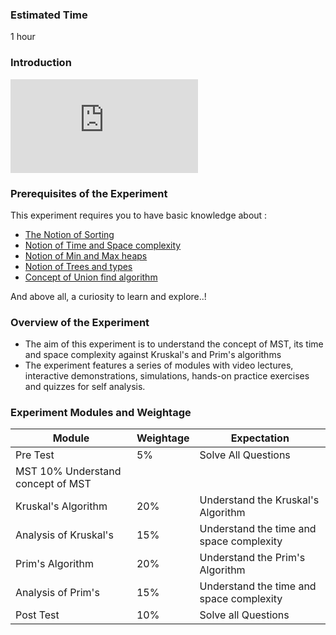 ### Estimated Time

1 hour

### Introduction
<iframe src="https://www.youtube.com/embed/hXjUDwYiQmA" frameborder="0" allow="autoplay; encrypted-media" allowfullscreen></iframe>

### Prerequisites of the Experiment

This experiment requires you to have basic knowledge about :

   - [The Notion of Sorting](https://en.wikipedia.org/wiki/Sorting_algorithm)
   - [Notion of Time and Space complexity](https://en.wikipedia.org/wiki/Time_complexity)
   - [Notion of Min and Max heaps](https://en.wikipedia.org/wiki/Min-max_heap)
   - [Notion of Trees and types](https://en.wikipedia.org/wiki/Tree_(data_structure))
   - [Concept of Union find algorithm](https://www.geeksforgeeks.org/union-find/)

And above all, a curiosity to learn and explore..!

### Overview of the Experiment

   - The aim of this experiment is to understand the concept of MST, its time and space complexity against Kruskal's and Prim's algorithms
   - The experiment features a series of modules with video lectures, interactive demonstrations, simulations, hands-on practice exercises and quizzes for self analysis.

### Experiment Modules and Weightage

|Module 	|Weightage |	Expectation|
|---------------|----------|---------------|
|Pre Test 	|5% 	|Solve All Questions|
|MST 	10% 	Understand concept of MST|
|Kruskal's Algorithm 	|20% |	Understand the Kruskal's Algorithm|
|Analysis of Kruskal's |	15% |	Understand the time and space complexity|
|Prim's Algorithm 	|20% |	Understand the Prim's Algorithm|
|Analysis of Prim's 	|15% |	Understand the time and space complexity|
|Post Test 	|10% 	|Solve all Questions|
 
